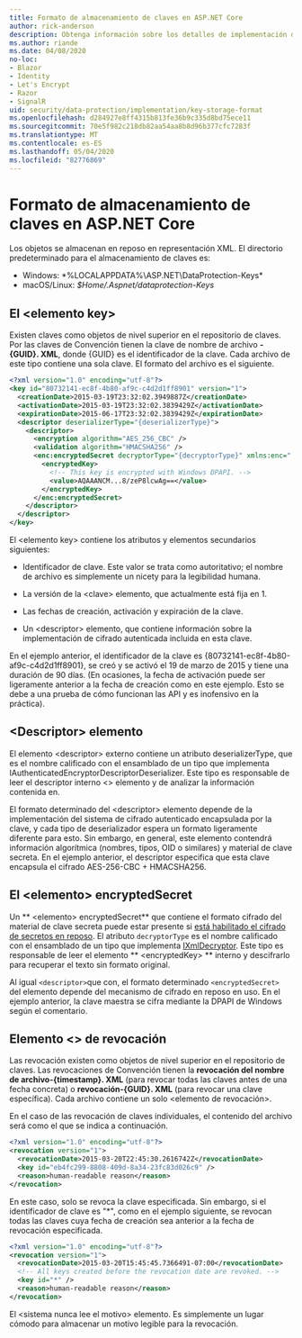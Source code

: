 ```yaml
---
title: Formato de almacenamiento de claves en ASP.NET Core
author: rick-anderson
description: Obtenga información sobre los detalles de implementación del formato de almacenamiento de la clave de protección de datos ASP.NET Core.
ms.author: riande
ms.date: 04/08/2020
no-loc:
- Blazor
- Identity
- Let's Encrypt
- Razor
- SignalR
uid: security/data-protection/implementation/key-storage-format
ms.openlocfilehash: d284927e8ff4315b813fe36b9c335d8bd75ece11
ms.sourcegitcommit: 70e5f982c218db82aa54aa8b8d96b377cfc7283f
ms.translationtype: MT
ms.contentlocale: es-ES
ms.lasthandoff: 05/04/2020
ms.locfileid: "82776869"
---
```

# <a name="key-storage-format-in-aspnet-core"></a>Formato de almacenamiento de claves en ASP.NET Core

<a name="data-protection-implementation-key-storage-format"></a>

Los objetos se almacenan en reposo en representación XML. El directorio predeterminado para el almacenamiento de claves es:

* Windows: *%LOCALAPPDATA%\ASP.NET\DataProtection-Keys\*
* macOS/Linux: *$Home/.Aspnet/dataprotection-Keys*

## <a name="the-key-element"></a>El \<elemento key>

Existen claves como objetos de nivel superior en el repositorio de claves. Por las claves de Convención tienen la clave de nombre de archivo **-{GUID}. XML**, donde {GUID} es el identificador de la clave. Cada archivo de este tipo contiene una sola clave. El formato del archivo es el siguiente.

```xml
<?xml version="1.0" encoding="utf-8"?>
<key id="80732141-ec8f-4b80-af9c-c4d2d1ff8901" version="1">
  <creationDate>2015-03-19T23:32:02.3949887Z</creationDate>
  <activationDate>2015-03-19T23:32:02.3839429Z</activationDate>
  <expirationDate>2015-06-17T23:32:02.3839429Z</expirationDate>
  <descriptor deserializerType="{deserializerType}">
    <descriptor>
      <encryption algorithm="AES_256_CBC" />
      <validation algorithm="HMACSHA256" />
      <enc:encryptedSecret decryptorType="{decryptorType}" xmlns:enc="...">
        <encryptedKey>
          <!-- This key is encrypted with Windows DPAPI. -->
          <value>AQAAANCM...8/zeP8lcwAg==</value>
        </encryptedKey>
      </enc:encryptedSecret>
    </descriptor>
  </descriptor>
</key>
```

El \<elemento key> contiene los atributos y elementos secundarios siguientes:

* Identificador de clave. Este valor se trata como autoritativo; el nombre de archivo es simplemente un nicety para la legibilidad humana.

* La versión de la \<clave> elemento, que actualmente está fija en 1.

* Las fechas de creación, activación y expiración de la clave.

* Un \<descriptor> elemento, que contiene información sobre la implementación de cifrado autenticada incluida en esta clave.

En el ejemplo anterior, el identificador de la clave es {80732141-ec8f-4b80-af9c-c4d2d1ff8901}, se creó y se activó el 19 de marzo de 2015 y tiene una duración de 90 días. (En ocasiones, la fecha de activación puede ser ligeramente anterior a la fecha de creación como en este ejemplo. Esto se debe a una prueba de cómo funcionan las API y es inofensivo en la práctica).

## <a name="the-descriptor-element"></a>\<Descriptor> elemento

El elemento \<descriptor> externo contiene un atributo deserializerType, que es el nombre calificado con el ensamblado de un tipo que implementa IAuthenticatedEncryptorDescriptorDeserializer. Este tipo es responsable de leer el descriptor interno \<> elemento y de analizar la información contenida en.

El formato determinado del \<descriptor> elemento depende de la implementación del sistema de cifrado autenticado encapsulada por la clave, y cada tipo de deserializador espera un formato ligeramente diferente para esto. Sin embargo, en general, este elemento contendrá información algorítmica (nombres, tipos, OID o similares) y material de clave secreta. En el ejemplo anterior, el descriptor especifica que esta clave encapsula el cifrado AES-256-CBC + HMACSHA256.

## <a name="the-encryptedsecret-element"></a>El \<elemento> encryptedSecret

Un ** &lt;elemento&gt; encryptedSecret** que contiene el formato cifrado del material de clave secreta puede estar presente si [está habilitado el cifrado de secretos en reposo](xref:security/data-protection/implementation/key-encryption-at-rest). El atributo `decryptorType` es el nombre calificado con el ensamblado de un tipo que implementa [IXmlDecryptor](/dotnet/api/microsoft.aspnetcore.dataprotection.xmlencryption.ixmldecryptor). Este tipo es responsable de leer el elemento ** &lt;encryptedKey&gt; ** interno y descifrarlo para recuperar el texto sin formato original.

Al igual `<descriptor>`que con, el formato determinado `<encryptedSecret>` del elemento depende del mecanismo de cifrado en reposo en uso. En el ejemplo anterior, la clave maestra se cifra mediante la DPAPI de Windows según el comentario.

## <a name="the-revocation-element"></a>Elemento \<> de revocación

Las revocación existen como objetos de nivel superior en el repositorio de claves. Las revocaciones de Convención tienen la **revocación del nombre de archivo-{timestamp}. XML** (para revocar todas las claves antes de una fecha concreta) o **revocación-{GUID}. XML** (para revocar una clave específica). Cada archivo contiene un solo \<elemento de revocación>.

En el caso de las revocación de claves individuales, el contenido del archivo será como el que se indica a continuación.

```xml
<?xml version="1.0" encoding="utf-8"?>
<revocation version="1">
  <revocationDate>2015-03-20T22:45:30.2616742Z</revocationDate>
  <key id="eb4fc299-8808-409d-8a34-23fc83d026c9" />
  <reason>human-readable reason</reason>
</revocation>
```

En este caso, solo se revoca la clave especificada. Sin embargo, si el identificador de clave es "*", como en el ejemplo siguiente, se revocan todas las claves cuya fecha de creación sea anterior a la fecha de revocación especificada.

```xml
<?xml version="1.0" encoding="utf-8"?>
<revocation version="1">
  <revocationDate>2015-03-20T15:45:45.7366491-07:00</revocationDate>
  <!-- All keys created before the revocation date are revoked. -->
  <key id="*" />
  <reason>human-readable reason</reason>
</revocation>
```

El \<sistema nunca lee el motivo> elemento. Es simplemente un lugar cómodo para almacenar un motivo legible para la revocación.

